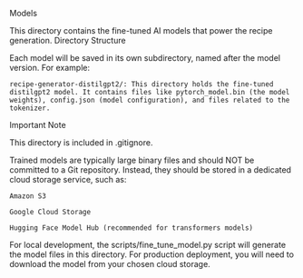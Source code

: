 Models

<!-- This directory is intended to store the trained machine learning models. -->

This directory contains the fine-tuned AI models that power the recipe generation.
Directory Structure

Each model will be saved in its own subdirectory, named after the model version. For example:

    recipe-generator-distilgpt2/: This directory holds the fine-tuned distilgpt2 model. It contains files like pytorch_model.bin (the model weights), config.json (model configuration), and files related to the tokenizer.

Important Note

This directory is included in .gitignore.

Trained models are typically large binary files and should NOT be committed to a Git repository. Instead, they should be stored in a dedicated cloud storage service, such as:

    Amazon S3

    Google Cloud Storage

    Hugging Face Model Hub (recommended for transformers models)

For local development, the scripts/fine_tune_model.py script will generate the model files in this directory. For production deployment, you will need to download the model from your chosen cloud storage.
